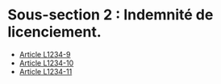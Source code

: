 # Sous-section 2 : Indemnité de licenciement.

* [Article L1234-9](./LEGIARTI000019071120.md)
* [Article L1234-10](./LEGIARTI000006901123.md)
* [Article L1234-11](./LEGIARTI000006901124.md)
